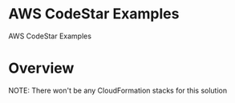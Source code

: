 # AWS CodeStar Examples
AWS CodeStar Examples

# Overview
NOTE: There won't be any CloudFormation stacks for this solution